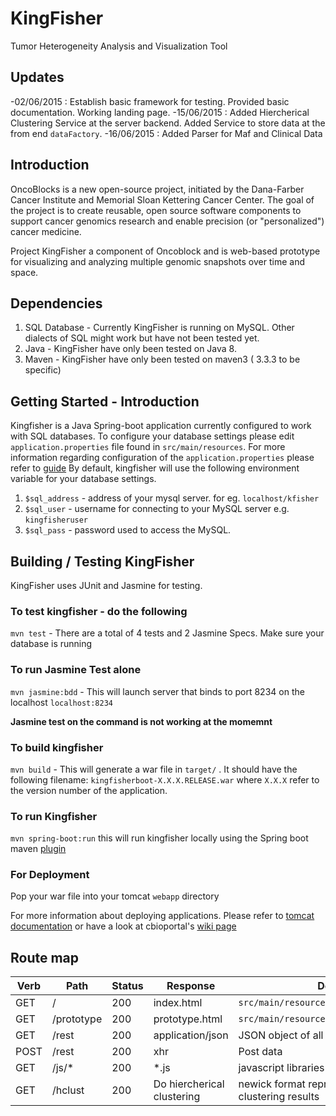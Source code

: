 # KingFisher

Tumor Heterogeneity Analysis and Visualization Tool

## Updates

-02/06/2015 : Establish basic framework for testing. Provided basic documentation. Working landing page.
-15/06/2015 : Added Hiercherical Clustering Service at the server backend. Added Service to store data at the from end
`dataFactory`.
-16/06/2015 : Added Parser for Maf and Clinical Data


## Introduction

OncoBlocks is a new open-source project, initiated by the Dana-Farber Cancer Institute and Memorial Sloan Kettering Cancer Center. The goal of the project is to create reusable, open source software components to support cancer genomics research and enable precision (or "personalized") cancer medicine.

Project KingFisher a component of Oncoblock and is web-based prototype for visualizing and analyzing multiple genomic snapshots over time and space.

## Dependencies

1. SQL Database - Currently KingFisher is running on MySQL. Other dialects of SQL might work but have not been tested yet.
2. Java -  KingFisher have only been tested on Java 8.
3. Maven - KingFisher have only been tested on maven3 ( 3.3.3 to be specific)

## Getting Started - Introduction

Kingfisher is a Java Spring-boot application currently configured to work with SQL databases. To configure your database settings please edit `application.properties` file found in `src/main/resources`.
For more information regarding configuration of the `application.properties` please refer to [guide](http://docs.spring.io/spring-boot/docs/current/reference/html/boot-features-external-config.html#boot-features-external-config-placeholders-in-properties)
By default, kingfisher will use the following environment variable for your database settings.

1. `$sql_address` - address of your mysql server. for eg. `localhost/kfisher`
2. `$sql_user` -  username for connecting to your MySQL server e.g. `kingfisheruser`
3. `$sql_pass` - password used to access the MySQL.

## Building / Testing KingFisher

KingFisher uses JUnit and Jasmine for testing.

### To test kingfisher -  do the following

`mvn test` - There are a total of 4 tests and 2 Jasmine Specs.  Make sure your database is running

### To run Jasmine Test alone

`mvn jasmine:bdd` - This will launch server that binds to port 8234 on the localhost `localhost:8234`

**Jasmine test on the command is not working at the momemnt**

### To build kingfisher

`mvn build` - This will generate a war file in `target/` . It should have the following filename: `kingfisherboot-X.X.X.RELEASE.war` where `X.X.X` refer to the version number of the application.

### To run Kingfisher

`mvn spring-boot:run` this will run kingfisher locally using the Spring boot maven [plugin](http://docs.spring.io/spring-boot/docs/current/maven-plugin/run-mojo.html)

### For Deployment

Pop your war file into your tomcat `webapp` directory

For more information about deploying applications. Please refer to [tomcat documentation](https://tomcat.apache.org/tomcat-7.0-doc/appdev/deployment.html) or have a look at cbioportal's [wiki page](https://github.com/cBioPortal/cbioportal/wiki)

## Route map

Verb | Path | Status | Response  | Description
-----|------|--------|-----------|-----
GET | /     | 200    | index.html | `src/main/resources/template/index.html`
GET | /prototype | 200 | prototype.html |  `src/main/resources/template/prototype.html`
GET | /rest | 200 | application/json | JSON object of all entries in database
POST| /rest | 200 |  xhr | Post data |
GET | /js/* | 200 | *.js | javascript libraries |
GET | /hclust| 200 | Do hiercherical clustering |newick format representing hiercherical clustering results











